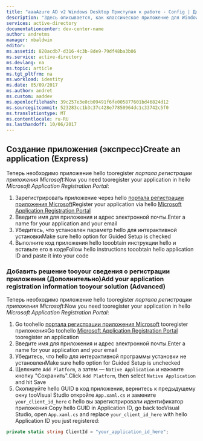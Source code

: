 ```yaml
---
title: "aaaAzure AD v2 Windows Desktop Приступая к работе - Config | Документы Microsoft"
description: "Здесь описывается, как классическое приложение для Windows .NET (XAML) может получить маркер доступа и вызвать API, защищенный конечной точкой Azure Active Directory версии 2. | Microsoft Azure | Microsoft Azure"
services: active-directory
documentationcenter: dev-center-name
author: andretms
manager: mbaldwin
editor: 
ms.assetid: 820acdb7-d316-4c3b-8de9-79df48ba3b06
ms.service: active-directory
ms.devlang: na
ms.topic: article
ms.tgt_pltfrm: na
ms.workload: identity
ms.date: 05/09/2017
ms.author: andret
ms.custom: aaddev
ms.openlocfilehash: 39c257e3e0cb09491f6fe005877601bd46824d12
ms.sourcegitcommit: 523283cc1b3c37c428e77850964dc1c33742c5f0
ms.translationtype: MT
ms.contentlocale: ru-RU
ms.lasthandoff: 10/06/2017
---
```

## <a name="create-an-application-express"></a><span data-ttu-id="2569b-104">Создание приложения (экспресс)</span><span class="sxs-lookup"><span data-stu-id="2569b-104">Create an application (Express)</span></span>
<span data-ttu-id="2569b-105">Теперь необходимо приложение hello tooregister *портала регистрации приложения Microsoft*:</span><span class="sxs-lookup"><span data-stu-id="2569b-105">Now you need tooregister your application in hello *Microsoft Application Registration Portal*:</span></span>
1. <span data-ttu-id="2569b-106">Зарегистрировать приложение через hello [портала регистрации приложения Microsoft](https://apps.dev.microsoft.com/portal/register-app?appType=mobileAndDesktopApp&appTech=windowsDesktop&step=configure)</span><span class="sxs-lookup"><span data-stu-id="2569b-106">Register your application via hello [Microsoft Application Registration Portal](https://apps.dev.microsoft.com/portal/register-app?appType=mobileAndDesktopApp&appTech=windowsDesktop&step=configure)</span></span>
2.  <span data-ttu-id="2569b-107">Введите имя для приложения и адрес электронной почты.</span><span class="sxs-lookup"><span data-stu-id="2569b-107">Enter a name for your application and your email</span></span>
3.  <span data-ttu-id="2569b-108">Убедитесь, что установлен параметр hello для интерактивной установки</span><span class="sxs-lookup"><span data-stu-id="2569b-108">Make sure hello option for Guided Setup is checked</span></span>
4.  <span data-ttu-id="2569b-109">Выполните код приложения hello tooobtain инструкции hello и вставьте его в коде</span><span class="sxs-lookup"><span data-stu-id="2569b-109">Follow hello instructions tooobtain hello application ID and paste it into your code</span></span>

### <a name="add-your-application-registration-information-tooyour-solution-advanced"></a><span data-ttu-id="2569b-110">Добавить решение tooyour сведения о регистрации приложения (Дополнительно)</span><span class="sxs-lookup"><span data-stu-id="2569b-110">Add your application registration information tooyour solution (Advanced)</span></span>
<span data-ttu-id="2569b-111">Теперь необходимо приложение hello tooregister *портала регистрации приложения Microsoft*:</span><span class="sxs-lookup"><span data-stu-id="2569b-111">Now you need tooregister your application in hello *Microsoft Application Registration Portal*:</span></span>
1. <span data-ttu-id="2569b-112">Go toohello [портала регистрации приложения Microsoft](https://apps.dev.microsoft.com/portal/register-app) tooregister приложения</span><span class="sxs-lookup"><span data-stu-id="2569b-112">Go toohello [Microsoft Application Registration Portal](https://apps.dev.microsoft.com/portal/register-app) tooregister an application</span></span>
2. <span data-ttu-id="2569b-113">Введите имя для приложения и адрес электронной почты.</span><span class="sxs-lookup"><span data-stu-id="2569b-113">Enter a name for your application and your email</span></span> 
3. <span data-ttu-id="2569b-114">Убедитесь, что hello для интерактивной программы установки не установлен</span><span class="sxs-lookup"><span data-stu-id="2569b-114">Make sure hello option for Guided Setup is unchecked</span></span>
4. <span data-ttu-id="2569b-115">Щелкните `Add Platform`, а затем — `Native Application` и нажмите кнопку "Сохранить".</span><span class="sxs-lookup"><span data-stu-id="2569b-115">Click `Add Platform`, then select `Native Application` and hit Save</span></span>
5. <span data-ttu-id="2569b-116">Скопируйте hello GUID в код приложения, вернитесь к предыдущему окну tooVisual Studio откройте `App.xaml.cs` и замените `your_client_id_here` с hello вы зарегистрировали идентификатор приложения:</span><span class="sxs-lookup"><span data-stu-id="2569b-116">Copy hello GUID in Application ID, go back tooVisual Studio, open `App.xaml.cs` and replace `your_client_id_here` with hello Application ID you just registered:</span></span>

```csharp
private static string ClientId = "your_application_id_here";
```
